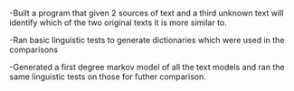 -Built a program that given 2 sources of text and a third unknown text will identify which of the two original texts it is more similar to.

-Ran basic linguistic tests to generate dictionaries which were used in the comparisons

-Generated a first degree markov model of all the text models and ran the same linguistic tests on those for futher comparison.
